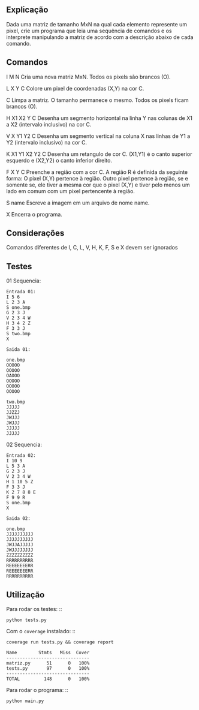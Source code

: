 Explicação
----------
Dada uma matriz de tamanho MxN na qual cada elemento represente um pixel, crie
um programa que leia uma sequência de comandos e os interprete manipulando a
matriz de acordo com a descrição abaixo de cada comando.

Comandos
--------
I M N
Cria uma nova matriz MxN. Todos os pixels são brancos (O).

L X Y C
Colore um pixel de coordenadas (X,Y) na cor C.

C
Limpa a matriz. O tamanho permanece o mesmo. Todos os pixels ficam brancos (O).

H X1 X2 Y C
Desenha um segmento horizontal na linha Y nas colunas de X1 a X2 (intervalo
inclusivo) na cor C.

V X Y1 Y2 C
Desenha um segmento vertical na coluna X nas linhas de Y1 a Y2 (intervalo
inclusivo) na cor C.

K X1 Y1 X2 Y2 C
Desenha um retangulo de cor C. (X1,Y1) é o canto superior esquerdo e (X2,Y2) o
canto inferior direito.

F X Y C
Preenche a região com a cor C. A região R é definida da seguinte forma:
O pixel (X,Y) pertence à região. Outro pixel pertence à região, se e somente se,
ele tiver a mesma cor que o pixel (X,Y) e tiver pelo menos um lado em comum com
um pixel pertencente à região.

S name
Escreve a imagem em um arquivo de nome name.

X
Encerra o programa.

Considerações
-------------
Comandos diferentes de I, C, L, V, H, K, F, S e X devem ser ignorados

Testes
------

01 Sequencia:

	Entrada 01:
	I 5 6
	L 2 3 A
	S one.bmp
	G 2 3 J
	V 2 3 4 W
	H 3 4 2 Z
	F 3 3 J
	S two.bmp
	X

	Saida 01:

	one.bmp
	OOOOO
	OOOOO
	OAOOO
	OOOOO
	OOOOO
	OOOOO

	two.bmp
	JJJJJ
	JJZZJ
	JWJJJ
	JWJJJ
	JJJJJ
	JJJJJ

02 Sequencia:

	Entrada 02:
	I 10 9
	L 5 3 A
	G 2 3 J
	V 2 3 4 W
	H 1 10 5 Z
	F 3 3 J
	K 2 7 8 8 E
	F 9 9 R
	S one.bmp
	X
	
	Saida 02:
	
	one.bmp
	JJJJJJJJJJ
	JJJJJJJJJJ
	JWJJAJJJJJ
	JWJJJJJJJJ
	ZZZZZZZZZZ
	RRRRRRRRRR
	REEEEEEERR
	REEEEEEERR
	RRRRRRRRRR


Utilização
----------

Para rodar os testes: ::

    python tests.py

Com o ``coverage`` instalado: ::
	
	coverage run tests.py && coverage report

    Name        Stmts   Miss  Cover
	-------------------------------
	matriz.py      51      0   100%
	tests.py       97      0   100%
	-------------------------------
	TOTAL         148      0   100%

Para rodar o programa: ::

    python main.py